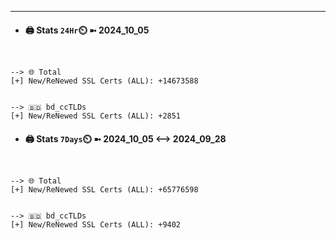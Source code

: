 

---
- #### 🖨️ **Stats** `24Hr`⏲️ ➼ 2024_10_05
```console


--> 🌐 Total
[+] New/ReNewed SSL Certs (ALL): +14673588


--> 🇧🇩 bd_ccTLDs
[+] New/ReNewed SSL Certs (ALL): +2851

```

- #### 🖨️ **Stats** `7Days`⏲️ ➼ 2024_10_05 <--> 2024_09_28
```console


--> 🌐 Total
[+] New/ReNewed SSL Certs (ALL): +65776598


--> 🇧🇩 bd_ccTLDs
[+] New/ReNewed SSL Certs (ALL): +9402

```

